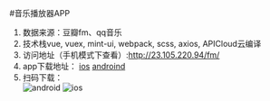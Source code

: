 #音乐播放器APP

1. 数据来源：豆瓣fm、qq音乐
2. 技术栈vue, vuex, mint-ui, webpack, scss, axios, APICloud云编译
3. 访问地址（手机模式下查看）:http://23.105.220.94/fm/
4. app下载地址：
[ios](http://downloadpkg.apicloud.com/app/download?path=http://7z4zjp.com1.z0.glb.clouddn.com/8a1e5e86ee64b6dba391d81c1e35d4e2.ipa)           [androind](http://downloadpkg.apicloud.com/app/download?path=http://7z4zjp.com1.z0.glb.clouddn.com/fe229ca3d48ec08ba7bea08ae748d8b3_d)<br/>
5. 扫码下载：<br/>
![android](http://23.105.220.94/fm/static/img/android_download.png "android")
![ios](http://23.105.220.94/fm/static/img/ios_download.png "ios")
